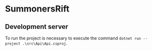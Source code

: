 # SummonersRift

## Development server

To run the project is necessary to execute the command `dotnet run --project .\src\Api\Api.csproj`.